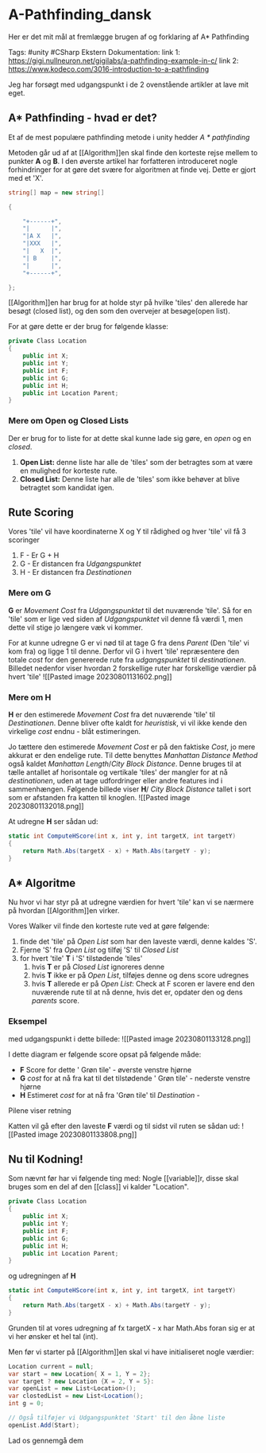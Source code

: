 # A-Pathfinding_dansk
Her er det mit mål at fremlægge brugen af og forklaring af A* Pathfinding

Tags: #unity #CSharp 
Ekstern Dokumentation:
link 1: https://gigi.nullneuron.net/gigilabs/a-pathfinding-example-in-c/
link 2: https://www.kodeco.com/3016-introduction-to-a-pathfinding

Jeg har forsøgt med udgangspunkt i de 2 ovenstående artikler at lave mit eget.


## A* Pathfinding - hvad er det?
Et af de mest populære pathfinding metode i unity hedder *A * pathfinding*  

Metoden går ud af at  [[Algorithm]]en skal finde  den korteste rejse mellem to punkter **A**
og **B**.  I den øverste artikel har forfatteren introduceret nogle forhindringer for at gøre det svære for algoritmen at finde vej. Dette er gjort med et 'X'.

```C#
string[] map = new string[]

{

    "+------+",
    "|      |",
    "|A X   |",
    "|XXX   |",
    "|   X  |",
    "| B    |",
    "|      |",
    "+------+",

};
```

[[Algorithm]]en har brug for at holde styr på hvilke 'tiles' den allerede har besøgt (closed list), og den som den overvejer at besøge(open list).

For at gøre dette er der brug for følgende klasse:
```C#
private Class Location
{
	public int X;
	public int Y;
	public int F;
	public int G;
	public int H;
	public int Location Parent;
}
```


### Mere om Open og Closed Lists
Der er brug for to liste for at dette skal kunne lade sig gøre, en *open* og en *closed*. 
1. **Open List:** denne liste har alle de 'tiles' som der betragtes som at være en mulighed for korteste rute.
2. **Closed List:** Denne liste har alle de 'tiles' som ikke behøver at blive betragtet som kandidat igen.


## Rute Scoring
Vores 'tile' vil have koordinaterne X og Y til rådighed og hver 'tile' vil få 3 scoringer
1. F - Er G + H
2. G - Er distancen fra *Udgangspunktet* 
3. H - Er distancen fra *Destinationen* 

### Mere om G 

**G** er *Movement Cost* fra *Udgangspunktet* til det nuværende 'tile'. Så for en 'tile' som er lige ved siden af *Udgangspunktet* vil denne få værdi 1, men dette vil stige jo længere væk vi kommer.

For at kunne udregne G er vi nød til at tage G fra dens *Parent* (Den 'tile' vi kom fra) og ligge 1 til denne. Derfor vil G i hvert 'tile' repræsentere den totale *cost* for den genererede rute fra *udgangspunktet* til *destinationen*. Billedet nedenfor viser hvordan 2 forskellige ruter har forskellige værdier på hvert 'tile'
![[Pasted image 20230801131602.png]]

### Mere om H 
**H** er den estimerede *Movement Cost* fra det nuværende 'tile' til *Destinationen*. Denne bliver ofte kaldt for *heuristisk*, vi vil ikke kende den virkelige *cost* endnu - blåt estimeringen.

Jo tættere den estimerede *Movement Cost* er på den faktiske *Cost*, jo mere akkurat er den endelige rute. 
Til dette benyttes *Manhattan Distance Method* også kaldet *Manhattan Length*/*City Block Distance*. Denne bruges til at tælle antallet af horisontale og vertikale 'tiles' der mangler for at nå *destinationen*, uden at tage udfordringer eller andre features ind i sammenhængen.
Følgende billede viser **H**/ *City Block Distance* tallet i sort som er afstanden fra katten til knoglen.
![[Pasted image 20230801132018.png]]

At udregne **H** ser sådan ud:
```C#
static int ComputeHScore(int x, int y, int targetX, int targetY)
{
	return Math.Abs(targetX - x) + Math.Abs(targetY - y);
}
```

## A* Algoritme

Nu hvor vi har styr på at udregne værdien for hvert 'tile' kan vi se nærmere på hvordan [[Algorithm]]en virker.

Vores Walker vil finde den korteste rute ved at gøre følgende:
1. finde det 'tile' på *Open List* som har den laveste værdi, denne kaldes 'S'.
2. Fjerne 'S' fra *Open List* og tilføj 'S' til *Closed List*
3. for hvert 'tile' **T** i 'S'  tilstødende 'tiles'
	1. hvis **T** er på *Closed List* ignoreres denne
	2. hvis **T** ikke er på *Open List*, tilføjes denne og dens score udregnes
	3. hvis **T** allerede er på *Open List*: Check at F scoren er lavere end den nuværende rute til at nå denne, hvis det er, opdater den og dens *parents* score.
### Eksempel
med udgangspunkt i dette billede:
![[Pasted image 20230801133128.png]]

I dette diagram er følgende score opsat på følgende måde:
* **F**  Score for dette ' Grøn tile' - øverste venstre hjørne
* **G** *cost* for at nå fra kat til det tilstødende ' Grøn tile' - nederste venstre hjørne
* **H**  Estimeret *cost* for at nå fra 'Grøn tile' til *Destination* - 

Pilene viser retning

Katten vil gå efter den laveste **F** værdi og til sidst vil ruten se sådan ud:
![[Pasted image 20230801133808.png]]

## Nu til Kodning!
Som nævnt før har vi følgende ting med:
Nogle [[variable]]r, disse skal bruges som en del af den [[class]] vi kalder "Location".
```C#
private Class Location
{
	public int X;
	public int Y;
	public int F;
	public int G;
	public int H;
	public int Location Parent;
}
```

og udregningen af **H**
```C#
static int ComputeHScore(int x, int y, int targetX, int targetY)
{
	return Math.Abs(targetX - x) + Math.Abs(targetY - y);
}
```
Grunden til at vores udregning af fx targetX  - x har Math.Abs foran sig er at vi her ønsker et hel tal (int). 

Men før vi starter på [[Algorithm]]en skal vi have initialiseret nogle værdier:
```C#
Location current = null;
var start = new Location{ X = 1, Y = 2};
var target ? new Location {X = 2, Y = 5}:
var openList = new List<Location>();
var clostedList = new List<Location();
int g = 0;

// Også tilføjer vi Udgangspunktet 'Start' til den åbne liste
openList.Add(Start);
```
Lad os gennemgå dem
